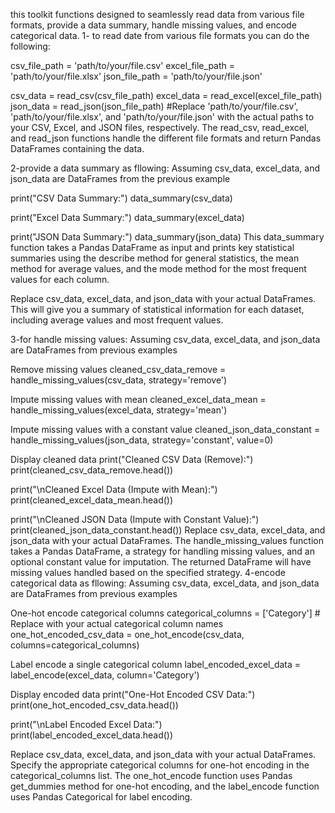 this toolkit functions designed to seamlessly read data from various file formats, provide a data summary, handle missing values, and encode categorical data.
1- to read date from various file formats you can do the following:

csv_file_path = 'path/to/your/file.csv'
excel_file_path = 'path/to/your/file.xlsx'
json_file_path = 'path/to/your/file.json'

csv_data = read_csv(csv_file_path)
excel_data = read_excel(excel_file_path)
json_data = read_json(json_file_path)
#Replace 'path/to/your/file.csv', 'path/to/your/file.xlsx',
 and 'path/to/your/file.json' with the actual paths to your CSV, Excel, and JSON files, respectively. 
The read_csv, read_excel, and read_json functions handle the different file formats and return Pandas DataFrames containing the data.

2-provide a data summary as fllowing:
 Assuming csv_data, excel_data, and json_data are DataFrames from the previous example

print("CSV Data Summary:")
data_summary(csv_data)

print("Excel Data Summary:")
data_summary(excel_data)

print("JSON Data Summary:")
data_summary(json_data)
This data_summary function takes a Pandas DataFrame as input and prints key statistical summaries using the describe method for general statistics, 
the mean method for average values,
 and the mode method for the most frequent values for each column.

Replace csv_data, excel_data, and json_data with your actual DataFrames.
 This will give you a summary of statistical information for each dataset, including average values and most frequent values.

 3-for handle missing values:
 Assuming csv_data, excel_data, and json_data are DataFrames from previous examples

 Remove missing values
cleaned_csv_data_remove = handle_missing_values(csv_data, strategy='remove')

 Impute missing values with mean
cleaned_excel_data_mean = handle_missing_values(excel_data, strategy='mean')

 Impute missing values with a constant value
cleaned_json_data_constant = handle_missing_values(json_data, strategy='constant', value=0)

 Display cleaned data
print("Cleaned CSV Data (Remove):")
print(cleaned_csv_data_remove.head())

print("\nCleaned Excel Data (Impute with Mean):")
print(cleaned_excel_data_mean.head())

print("\nCleaned JSON Data (Impute with Constant Value):")
print(cleaned_json_data_constant.head())
Replace csv_data, excel_data, and json_data with your actual DataFrames.
 The handle_missing_values function takes a Pandas DataFrame, a strategy for handling missing values,
 and an optional constant value for imputation. The returned DataFrame will have missing values handled based on the specified strategy.
4-encode categorical data as fllowing:
Assuming csv_data, excel_data, and json_data are DataFrames from previous examples

 One-hot encode categorical columns
categorical_columns = ['Category']  # Replace with your actual categorical column names
one_hot_encoded_csv_data = one_hot_encode(csv_data, columns=categorical_columns)

Label encode a single categorical column
label_encoded_excel_data = label_encode(excel_data, column='Category')

 Display encoded data
print("One-Hot Encoded CSV Data:")
print(one_hot_encoded_csv_data.head())

print("\nLabel Encoded Excel Data:")
print(label_encoded_excel_data.head())

Replace csv_data, excel_data, and json_data with your actual DataFrames. 
Specify the appropriate categorical columns for one-hot encoding in the categorical_columns list.
 The one_hot_encode function uses Pandas get_dummies method for one-hot encoding,
 and the label_encode function uses Pandas Categorical for label encoding.

